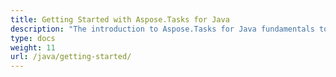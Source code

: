 ```yaml
---
title: Getting Started with Aspose.Tasks for Java
description: "The introduction to Aspose.Tasks for Java fundamentals to help your business to process Microsoft Project documents with ease."
type: docs
weight: 11
url: /java/getting-started/
---
```

